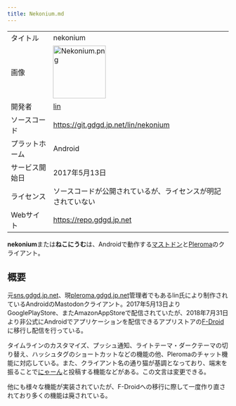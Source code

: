 ```yaml
---
title: Nekonium.md
---
```

<div>

|                |                                                                                                                                                                                                                                                                   |
|----------------|-------------------------------------------------------------------------------------------------------------------------------------------------------------------------------------------------------------------------------------------------------------------|
| タイトル       | nekonium                                                                                                                                                                                                                                                          |
| 画像           | [<img src="/images/thumb/d/d6/Nekonium.png/120px-Nekonium.png" srcset="/images/thumb/d/d6/Nekonium.png/180px-Nekonium.png 1.5x, /images/d/d6/Nekonium.png 2x" width="120" height="120" alt="Nekonium.png" />](/%E3%83%95%E3%82%A1%E3%82%A4%E3%83%AB:Nekonium.png) |
| 開発者         | <a href="https://pleroma.gdgd.jp.net/users/1" rel="nofollow">lin</a>                                                                                                                                                                                              |
| ソースコード   | <a href="https://git.gdgd.jp.net/lin/nekonium" rel="nofollow">https://git.gdgd.jp.net/lin/nekonium</a>                                                                                                                                                            |
| プラットホーム | Android                                                                                                                                                                                                                                                           |
| サービス開始日 | 2017年5月13日                                                                                                                                                                                                                                                     |
| ライセンス     | ソースコードが公開されているが、ライセンスが明記されていない                                                                                                                                                                                                      |
| Webサイト      | <a href="https://repo.gdgd.jp.net" rel="nofollow">https://repo.gdgd.jp.net</a>                                                                                                                                                                                    |

  
**nekonium**または**ねこにうむ**は、Androidで動作する[マストドン](/Mastodon "Mastodon")と[Pleroma](/Pleroma "Pleroma")のクライアント。

## 概要

元[sns.gdgd.jp.net](/Sns.gdgd.jp.net "Sns.gdgd.jp.net")、現<a href="https://pleroma.gdgd.jp.net" rel="nofollow">pleroma.gdgd.jp.net</a>管理者でもあるlin氏により制作されているAndroidのMastodonクライアント。2017年5月13日よりGooglePlayStore、またAmazonAppStoreで配信されていたが、2018年7月31日より非公式にAndroidでアプリケーションを配信できるアプリストアの[F-Droid](https://ja.wikipedia.org/wiki/F-Droid "w:F-Droid")に移行し配信を行っている。

タイムラインのカスタマイズ、プッシュ通知、ライトテーマ・ダークテーマの切り替え、ハッシュタグのショートカットなどの機能の他、Pleromaのチャット機能に対応している。また、クライアント名の通り猫が基調となっており、端末を振ることで[にゃーん](/%E7%A4%BE%E4%BC%9A%E6%80%A7%E3%83%95%E3%82%A3%E3%83%AB%E3%82%BF%E3%83%BC "社会性フィルター")と投稿する機能などがある。この文言は変更できる。

他にも様々な機能が実装されていたが、F-Droidへの移行に際して一度作り直されており多くの機能は廃されている。

</div>

